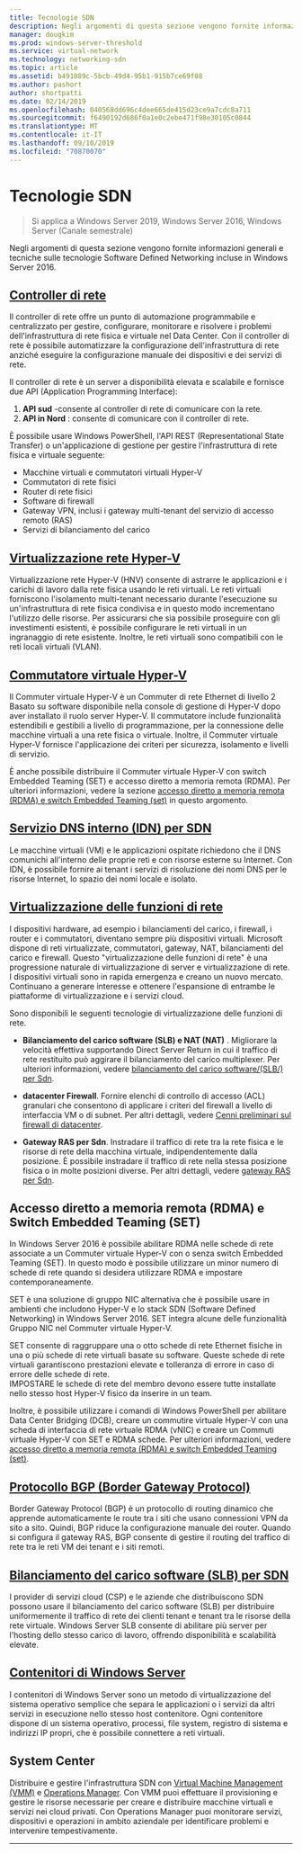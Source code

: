 ```yaml
---
title: Tecnologie SDN
description: Negli argomenti di questa sezione vengono fornite informazioni generali e tecniche sulle tecnologie Software Defined Networking incluse in Windows Server 2016.
manager: dougkim
ms.prod: windows-server-threshold
ms.service: virtual-network
ms.technology: networking-sdn
ms.topic: article
ms.assetid: b491089c-5bcb-49d4-95b1-915b7ce69f88
ms.author: pashort
author: shortpatti
ms.date: 02/14/2019
ms.openlocfilehash: 040568dd696c4dee665de415d23ce9a7cdc8a711
ms.sourcegitcommit: f6490192d686f0a1e0c2ebe471f98e30105c0844
ms.translationtype: MT
ms.contentlocale: it-IT
ms.lasthandoff: 09/10/2019
ms.locfileid: "70870070"
---
```

# <a name="sdn-technologies"></a>Tecnologie SDN

>Si applica a Windows Server 2019, Windows Server 2016, Windows Server (Canale semestrale)

Negli argomenti di questa sezione vengono fornite informazioni generali e tecniche sulle tecnologie Software Defined Networking incluse in Windows Server 2016.  

## <a name="network-controllernetwork-controllernetwork-controllermd"></a>[Controller di rete](network-controller/Network-Controller.md)

Il controller di rete offre un punto di automazione programmabile e centralizzato per gestire, configurare, monitorare e risolvere i problemi dell'infrastruttura di rete fisica e virtuale nel Data Center. Con il controller di rete è possibile automatizzare la configurazione dell'infrastruttura di rete anziché eseguire la configurazione manuale dei dispositivi e dei servizi di rete. 

Il controller di rete è un server a disponibilità elevata e scalabile e fornisce due API (Application Programming Interface):

1. **API sud** -consente al controller di rete di comunicare con la rete.
2. **API in Nord** : consente di comunicare con il controller di rete.

È possibile usare Windows PowerShell, l'API REST (Representational State Transfer) o un'applicazione di gestione per gestire l'infrastruttura di rete fisica e virtuale seguente:

- Macchine virtuali e commutatori virtuali Hyper-V 
- Commutatori di rete fisici 
- Router di rete fisici 
- Software di firewall 
- Gateway VPN, inclusi i gateway multi-tenant del servizio di accesso remoto (RAS) 
- Servizi di bilanciamento del carico 
  
## <a name="hyper-v-network-virtualizationhyper-v-network-virtualizationhyper-v-network-virtualizationmd"></a>[Virtualizzazione rete Hyper-V](hyper-v-network-virtualization/Hyper-V-Network-Virtualization.md)

Virtualizzazione rete Hyper-V (HNV) consente di astrarre le applicazioni e i carichi di lavoro dalla rete fisica usando le reti virtuali. Le reti virtuali forniscono l'isolamento multi-tenant necessario durante l'esecuzione su un'infrastruttura di rete fisica condivisa e in questo modo incrementano l'utilizzo delle risorse. Per assicurarsi che sia possibile proseguire con gli investimenti esistenti, è possibile configurare le reti virtuali in un ingranaggio di rete esistente. Inoltre, le reti virtuali sono compatibili con le reti locali virtuali (VLAN).
  
## <a name="hyper-v-virtual-switchvirtualizationhyper-v-virtual-switchhyper-v-virtual-switchmd"></a>[Commutatore virtuale Hyper-V](../../../virtualization/hyper-v-virtual-switch/Hyper-V-Virtual-Switch.md) 

Il Commuter virtuale Hyper-V è un Commuter di rete Ethernet di livello 2 Basato su software disponibile nella console di gestione di Hyper-V dopo aver installato il ruolo server Hyper-V. Il commutatore include funzionalità estendibili e gestibili a livello di programmazione, per la connessione delle macchine virtuali a una rete fisica o virtuale. Inoltre, il Commuter virtuale Hyper-V fornisce l'applicazione dei criteri per sicurezza, isolamento e livelli di servizio.
  
È anche possibile distribuire il Commuter virtuale Hyper-V con switch Embedded Teaming (SET) e accesso diretto a memoria remota (RDMA). Per ulteriori informazioni, vedere la sezione [accesso diretto a memoria remota (RDMA) e switch Embedded Teaming (set)](#remote-direct-memory-access-rdma-and-switch-embedded-teaming-set) in questo argomento.

## <a name="internal-dns-service-idns-for-sdnidns-for-sdnmd"></a>[Servizio DNS interno (IDN) per SDN](Idns-for-Sdn.md)

Le macchine virtuali (VM) e le applicazioni ospitate richiedono che il DNS comunichi all'interno delle proprie reti e con risorse esterne su Internet. Con IDN, è possibile fornire ai tenant i servizi di risoluzione dei nomi DNS per le risorse Internet, lo spazio dei nomi locale e isolato. 
  
## <a name="network-function-virtualizationnetwork-function-virtualizationnetwork-function-virtualizationmd"></a>[Virtualizzazione delle funzioni di rete](network-function-virtualization/Network-Function-Virtualization.md)

I dispositivi hardware, ad esempio i bilanciamenti del carico, i firewall, i router e i commutatori, diventano sempre più dispositivi virtuali. Microsoft dispone di reti virtualizzate, commutatori, gateway, NAT, bilanciamenti del carico e firewall. Questo "virtualizzazione delle funzioni di rete" è una progressione naturale di virtualizzazione di server e virtualizzazione di rete. I dispositivi virtuali sono in rapida emergenza e creano un nuovo mercato. Continuano a generare interesse e ottenere l'espansione di entrambe le piattaforme di virtualizzazione e i servizi cloud. 
  
Sono disponibili le seguenti tecnologie di virtualizzazione delle funzioni di rete.  
  
-   **Bilanciamento del carico software (SLB) e NAT (NAT)** . Migliorare la velocità effettiva supportando Direct Server Return in cui il traffico di rete restituito può aggirare il bilanciamento del carico multiplexer. Per ulteriori informazioni, vedere [bilanciamento del carico software/(SLB/) per Sdn](network-function-virtualization/software-load-balancing-for-sdn.md).
  
-   **datacenter Firewall**. Fornire elenchi di controllo di accesso (ACL) granulari che consentono di applicare i criteri del firewall a livello di interfaccia VM o di subnet. Per altri dettagli, vedere [Cenni preliminari sul firewall di datacenter](network-function-virtualization/Datacenter-Firewall-Overview.md).
  
-   **Gateway RAS per Sdn**. Instradare il traffico di rete tra la rete fisica e le risorse di rete della macchina virtuale, indipendentemente dalla posizione. È possibile instradare il traffico di rete nella stessa posizione fisica o in molte posizioni diverse. Per altri dettagli, vedere [gateway RAS per Sdn](network-function-virtualization/RAS-Gateway-for-SDN.md).

## <a name="remote-direct-memory-access-rdma-and-switch-embedded-teaming-set"></a>Accesso diretto a memoria remota (RDMA) e Switch Embedded Teaming (SET)  
In Windows Server 2016 è possibile abilitare RDMA nelle schede di rete associate a un Commuter virtuale Hyper-V con o senza switch Embedded Teaming (SET). In questo modo è possibile utilizzare un minor numero di schede di rete quando si desidera utilizzare RDMA e impostare contemporaneamente.  
  
SET è una soluzione di gruppo NIC alternativa che è possibile usare in ambienti che includono Hyper-V e lo stack SDN (Software Defined Networking) in Windows Server 2016. SET integra alcune delle funzionalità Gruppo NIC nel Commuter virtuale Hyper-V.  
  
SET consente di raggruppare una o otto schede di rete Ethernet fisiche in una o più schede di rete virtuali basate su software. Queste schede di rete virtuali garantiscono prestazioni elevate e tolleranza di errore in caso di errore delle schede di rete.  
IMPOSTARE le schede di rete del membro devono essere tutte installate nello stesso host Hyper-V fisico da inserire in un team.  
  
Inoltre, è possibile utilizzare i comandi di Windows PowerShell per abilitare Data Center Bridging (DCB), creare un commutire virtuale Hyper-V con una scheda di interfaccia di rete virtuale RDMA (vNIC) e creare un Commuti virtuale Hyper-V con SET e RDMA schede. Per ulteriori informazioni, vedere [accesso diretto a memoria remota (RDMA) e switch Embedded Teaming (set)](https://docs.microsoft.com/windows-server/virtualization/hyper-v-virtual-switch/rdma-and-switch-embedded-teaming.md).

## <a name="border-gateway-protocol-bgpremoteremote-accessbgpborder-gateway-protocol-bgpmd"></a>[Protocollo BGP (Border Gateway Protocol)](../../../remote/remote-access/bgp/Border-Gateway-Protocol-BGP.md)
  
Border Gateway Protocol (BGP) è un protocollo di routing dinamico che apprende automaticamente le route tra i siti che usano connessioni VPN da sito a sito. Quindi, BGP riduce la configurazione manuale dei router.   Quando si configura il gateway RAS, BGP consente di gestire il routing del traffico di rete tra le reti VM dei tenant e i siti remoti.  
  
## <a name="software-load-balancing-slb-for-sdnnetwork-function-virtualizationsoftware-load-balancing-for-sdnmd"></a>[Bilanciamento del carico software (SLB) per SDN](network-function-virtualization/software-load-balancing-for-sdn.md)
I provider di servizi cloud (CSP) e le aziende che distribuiscono SDN possono usare il bilanciamento del carico software (SLB) per distribuire uniformemente il traffico di rete dei clienti tenant e tenant tra le risorse della rete virtuale. Windows Server SLB consente di abilitare più server per l'hosting dello stesso carico di lavoro, offrendo disponibilità e scalabilità elevate. 

## <a name="windows-server-containerscontainerscontainer-networking-overviewmd"></a>[Contenitori di Windows Server](Containers/Container-networking-overview.md)

I contenitori di Windows Server sono un metodo di virtualizzazione del sistema operativo semplice che separa le applicazioni o i servizi da altri servizi in esecuzione nello stesso host contenitore. Ogni contenitore dispone di un sistema operativo, processi, file system, registro di sistema e indirizzi IP propri, che è possibile connettere a reti virtuali. 

## <a name="system-center"></a>System Center

Distribuire e gestire l'infrastruttura SDN con [Virtual Machine Management (VMM)](https://docs.microsoft.com/system-center/vmm/) e [Operations Manager](https://docs.microsoft.com/system-center/scom/). Con VMM puoi effettuare il provisioning e gestire le risorse necessarie per creare e distribuire macchine virtuali e servizi nei cloud privati.  Con Operations Manager puoi monitorare servizi, dispositivi e operazioni in ambito aziendale per identificare problemi e intervenire tempestivamente. 


---